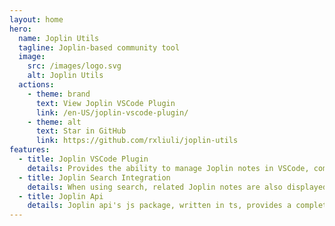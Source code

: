 ```yaml
---
layout: home
hero:
  name: Joplin Utils
  tagline: Joplin-based community tool
  image:
    src: /images/logo.svg
    alt: Joplin Utils
  actions:
    - theme: brand
      text: View Joplin VSCode Plugin
      link: /en-US/joplin-vscode-plugin/
    - theme: alt
      text: Star in GitHub
      link: https://github.com/rxliuli/joplin-utils
features:
  - title: Joplin VSCode Plugin
    details: Provides the ability to manage Joplin notes in VSCode, combined with VSCode's existing powerful editor and its ecosystem.
  - title: Joplin Search Integration
    details: When using search, related Joplin notes are also displayed in the search results.
  - title: Joplin Api
    details: Joplin api's js package, written in ts, provides a complete type definition, including all currently exposed api in the document.
---
```

